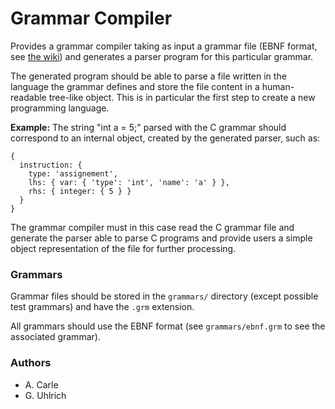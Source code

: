 # Grammar Compiler

Provides a grammar compiler taking as input a grammar file (EBNF format, see 
[the wiki](https://en.wikipedia.org/wiki/Extended_Backus%E2%80%93Naur_form))
and generates a parser program for this particular grammar.

The generated program should be able to parse a file written in the language
the grammar defines and store the file content in a human-readable tree-like
object. This is in particular the first step to create a new programming
language.

**Example:** The string "int a = 5;" parsed with the C grammar should 
correspond to an internal object, created by the generated parser, such as:
```
{
  instruction: {
    type: 'assignement',
    lhs: { var: { 'type': 'int', 'name': 'a' } },
    rhs: { integer: { 5 } }
  }
}
```
The grammar compiler must in this case read the C grammar file and generate
the parser able to parse C programs and provide users a simple object 
representation of the file for further processing.

### Grammars

Grammar files should be stored in the `grammars/` directory (except possible
test grammars) and have the `.grm` extension.

All grammars should use the EBNF format (see `grammars/ebnf.grm` to see
the associated grammar).


### Authors

- A. Carle
- G. Uhlrich
